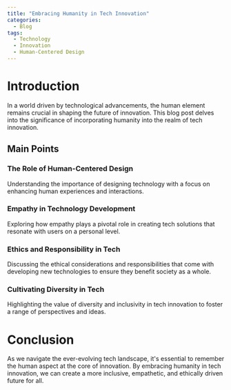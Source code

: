 ```yaml
---
title: "Embracing Humanity in Tech Innovation"
categories:
  - Blog
tags:
  - Technology
  - Innovation
  - Human-Centered Design
---
```


# Introduction
In a world driven by technological advancements, the human element remains crucial in shaping the future of innovation. This blog post delves into the significance of incorporating humanity into the realm of tech innovation.

## Main Points
### The Role of Human-Centered Design
Understanding the importance of designing technology with a focus on enhancing human experiences and interactions.

### Empathy in Technology Development
Exploring how empathy plays a pivotal role in creating tech solutions that resonate with users on a personal level.

### Ethics and Responsibility in Tech
Discussing the ethical considerations and responsibilities that come with developing new technologies to ensure they benefit society as a whole.

### Cultivating Diversity in Tech
Highlighting the value of diversity and inclusivity in tech innovation to foster a range of perspectives and ideas.

# Conclusion
As we navigate the ever-evolving tech landscape, it's essential to remember the human aspect at the core of innovation. By embracing humanity in tech innovation, we can create a more inclusive, empathetic, and ethically driven future for all.